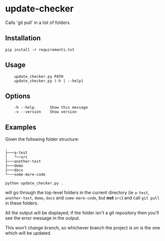 # update-checker

Calls 'git pull' in a list of folders.

## Installation
`pip install -r requirements.txt`

## Usage
```
    update_checker.py PATH
    update_checker.py (-h | --help)
```

## Options
```
    -h --help       Show this message
    -v --version    Show version
```

## Examples
Given the following folder structure:
```
.
├───a-test
│	└──src
├───another-test
├───demo
├───docs
└───some-more-code
```

`python update_checker.py .`

will go through the top-level folders in the current directory (ie `a-test`, `another-test`, `demo`, `docs` and `some-more-code`, but **not** `src`) and call `git pull` in these folders.

All the output will be displayed; if the folder isn't a git repository then you'll see the error message in the output.

This won't change branch, so whichever branch the project is on is the one which will be updated.